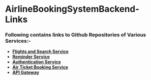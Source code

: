 # AirlineBookingSystemBackend-Links

### Following contains links to Github Repositories of Various Services:-

- **[Flights and Search Service](https://github.com/See-Its-Manish/FlightsAndSearchService)**
- **[Reminder Service](https://github.com/See-Its-Manish/ReminderService)**
- **[Authentication Service](https://github.com/See-Its-Manish/Auth_Service)**
- **[Air Ticket Booking Service](https://github.com/See-Its-Manish/AirTicketBookingService)**
- **[API Gateway](https://github.com/See-Its-Manish/API_Gateway)**
